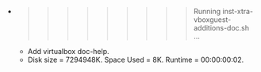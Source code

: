 * >>>>>>>>> Running inst-xtra-vboxguest-additions-doc.sh ...
  * Add virtualbox doc-help.
  * Disk size = 7294948K. Space Used = 8K. Runtime = 00:00:00:02.
